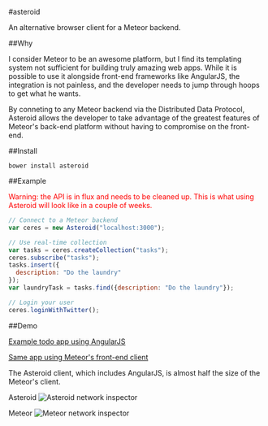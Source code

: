 #asteroid

An alternative browser client for a Meteor backend.

##Why

I consider Meteor to be an awesome platform, but I find its templating system
not sufficient for building truly amazing web apps. While it is possible
to use it alongside front-end frameworks like AngularJS, the integration is
not painless, and the developer needs to jump through hoops to get what he wants.

By conneting to any Meteor backend via the Distributed Data Protocol, Asteroid
allows the developer to take advantage of the greatest features of Meteor's back-end
platform without having to compromise on the front-end.

##Install

    bower install asteroid

##Example

<span style="color:red;">Warning: the API is in flux and needs to be cleaned up. This is what using
Asteroid will look like in a couple of weeks.</span>

```javascript
// Connect to a Meteor backend
var ceres = new Asteroid("localhost:3000");

// Use real-time collection
var tasks = ceres.createCollection("tasks");
ceres.subscribe("tasks");
tasks.insert({
  description: "Do the laundry"
});
var laundryTask = tasks.find({description: "Do the laundry"});

// Login your user
ceres.loginWithTwitter();
```

##Demo

[Example todo app using AngularJS](https://mondora.github.io/asteroid)

[Same app using Meteor's front-end client](https://pscanf.meteor.com)

The Asteroid client, which includes AngularJS, is almost half the size of the Meteor's client.

Asteroid
<img src="http://s27.postimg.org/hc1qjnjsz/Asteroid.png" alt="Asteroid network inspector" />

Meteor
<img src="http://s29.postimg.org/3mxaifziv/Meteor.png" alt="Meteor network inspector" />
